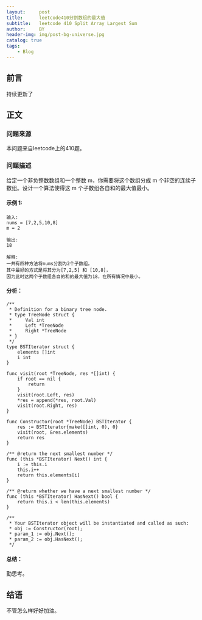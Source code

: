 ```yaml
---
layout:     post
title:      leetcode410分割数组的最大值
subtitle:   leetcode 410 Split Array Largest Sum
author:     BY
header-img: img/post-bg-universe.jpg
catalog: true
tags:
    - Blog
---
```



## 前言

持续更新了

## 正文

### 问题来源

本问题来自leetcode上的410题。 

### 问题描述

给定一个非负整数数组和一个整数 m，你需要将这个数组分成 m 个非空的连续子数组。设计一个算法使得这 m 个子数组各自和的最大值最小。  

#### 示例 1:
```
输入:
nums = [7,2,5,10,8]
m = 2

输出:
18

解释:
一共有四种方法将nums分割为2个子数组。
其中最好的方式是将其分为[7,2,5] 和 [10,8]，
因为此时这两个子数组各自的和的最大值为18，在所有情况中最小。
```

#### 分析：  
```
/**
 * Definition for a binary tree node.
 * type TreeNode struct {
 *     Val int
 *     Left *TreeNode
 *     Right *TreeNode
 * }
 */
type BSTIterator struct {
    elements []int
    i int
}

func visit(root *TreeNode, res *[]int) {
    if root == nil {
        return
    }
    visit(root.Left, res)
    *res = append(*res, root.Val)
    visit(root.Right, res)
}

func Constructor(root *TreeNode) BSTIterator {
    res := BSTIterator{make([]int, 0), 0}
    visit(root, &res.elements)
    return res
}

/** @return the next smallest number */
func (this *BSTIterator) Next() int {
    i := this.i
    this.i++
    return this.elements[i]
}

/** @return whether we have a next smallest number */
func (this *BSTIterator) HasNext() bool {
    return this.i < len(this.elements)
}

/**
 * Your BSTIterator object will be instantiated and called as such:
 * obj := Constructor(root);
 * param_1 := obj.Next();
 * param_2 := obj.HasNext();
 */
```

#### 总结：
勤思考。  

## 结语
不管怎么样好好加油。  
